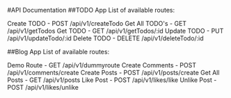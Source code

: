 #API Documentation
##TODO App
List of available routes:

Create TODO - POST /api/v1/createTodo
Get All TODO's - GET /api/v1/getTodos
Get TODO  - GET /api/v1/getTodos/:id
Update TODO - PUT /api/v1/updateTodo/:id
Delete TODO - DELETE /api/v1/deleteTodo/:id

##Blog App
List of available routes:

Demo Route - GET /api/v1/dummyroute
Create Comments - POST /api/v1/comments/create
Create Posts  - POST /api/v1/posts/create
Get All Posts - GET /api/v1/posts
Like Post - POST /api/v1/likes/like
Unlike Post - POST /api/v1/likes/unlike
